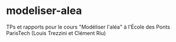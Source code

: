 # modeliser-alea
TPs et rapports pour le cours "Modéliser l'aléa" à l'École des Ponts ParisTech (Louis Trezzini et Clément Riu)
